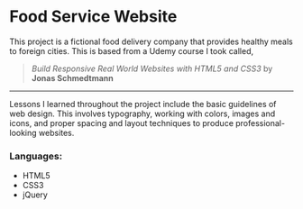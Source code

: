 # Food Service Website
This project is a fictional food delivery company that provides healthy meals to foreign cities. This is based from a Udemy course I took called,

>*Build Responsive Real World Websites with HTML5 and CSS3* by **Jonas Schmedtmann**

___
Lessons I learned throughout the project include the basic guidelines of web design. This involves typography, working with colors, images and icons, and proper spacing and layout techniques to produce professional-looking websites.



### Languages:
* HTML5
* CSS3
* jQuery